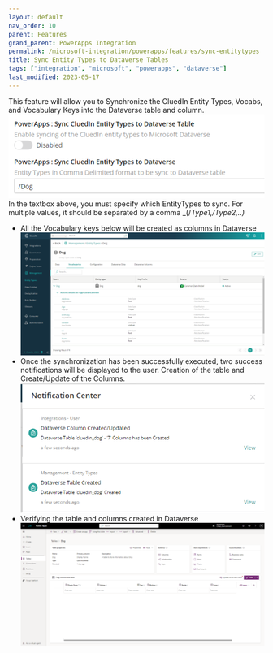 ```yaml
---
layout: default
nav_order: 10
parent: Features
grand_parent: PowerApps Integration
permalink: /microsoft-integration/powerapps/features/sync-entitytypes
title: Sync Entity Types to Dataverse Tables
tags: ["integration", "microsoft", "powerapps", "dataverse"]
last_modified: 2023-05-17
---
```


This feature will allow you to Synchronize the CluedIn Entity Types, Vocabs, and Vocabulary Keys into the Dataverse table and column.
![Sync Entity Types to Dataverse Tables](../images/sync-cluedin-entitytypes-setting.png)
In the textbox above, you must specify which EntityTypes to sync. For multiple values, it should be separated by a comma _(/_Type1,/Type2,..)_ 
- All the Vocabulary keys below will be created as columns in Dataverse
![Sync Entity Types to Dataverse Tables](../images/entity-type-dog-details.png)
- Once the synchronization has been successfully executed, two success notifications will be displayed to the user. Creation of the table and Create/Update of the Columns.
![Sync Entity Types to Dataverse Tables Notification](../images/sync-cluedin-entitytypes-notification.png)
- Verifying the table and columns created in Dataverse
![Sync Entity Types to Dataverse Tables](../images/dataverse-dog-table-details.png)